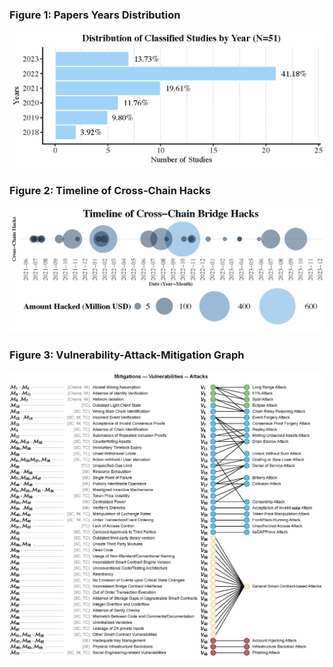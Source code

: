<div>
  <h3>Figure 1: Papers Years Distribution</h3>
  <img src="./papers_years_distribution.png" alt="Papers Years Distribution" style="max-width: 100%; height: auto;" />

  <h3>Figure 2: Timeline of Cross-Chain Hacks</h3>
  <img src="./timeline_cross_chain_hacks.png" alt="Timeline of Cross-Chain Hacks" style="max-width: 100%; height: auto;" />

  <h3>Figure 3: Vulnerability-Attack-Mitigation Graph</h3>
  <img src="./vuln-att-mitig-graph.png" alt="Vulnerability-Attack-Mitigation Graph" style="max-width: 100%; height: auto;" />
</div>



